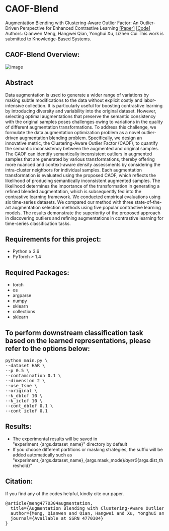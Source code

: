 # CAOF-Blend

Augmentation Blending with Clustering-Aware Outlier Factor: An Outlier-Driven Perspective for Enhanced Contrastive Learning  [[Paper]](https://ssrn.com/abstract=4770304) [[Code]](https://github.com/mqwfrog/CAOF-Blend)
Authors: Qianwen Meng, Hangwei Qian, Yonghui Xu, Lizhen Cui
This work is submitted to Knowledge-Based Systems.  


## CAOF-Blend Overview:
![image](https://github.com/mqwfrog/CAOF-Blend/overview.png)

  
## Abstract
Data augmentation is used to generate a wider range of variations by making subtle modifications to the data without explicit costly and labor-intensive collection. It is particularly useful for boosting contrastive learning by introducing diversity and variability into the original dataset. However, selecting optimal augmentations that preserve the semantic consistency with the original samples poses challenges owing to variations in the quality of different augmentation transformations. To address this challenge, we formulate the data augmentation optimization problem as a novel outlier-driven augmentation blending problem. Specifically, we design an innovative metric, the Clustering-Aware Outlier Factor (CAOF), to quantify the semantic inconsistency between the augmented and original samples. The CAOF can identify semantically inconsistent outliers in augmented samples that are generated by various transformations, thereby offering more nuanced and context-aware density assessments by considering the intra-cluster neighbors for individual samples. Each augmentation transformation is evaluated using the proposed CAOF, which reflects the likelihood of producing semantically inconsistent augmented samples. The likelihood determines the importance of the transformation in generating a refined blended augmentation, which is subsequently fed into the contrastive learning framework. We conducted empirical evaluations using six time-series datasets. We compared our method with three state-of-the-art augmentation selection methods using five popular contrastive learning models. The results demonstrate the superiority of the proposed approach in discovering outliers and refining augmentations in contrastive learning for time-series classification tasks.


## Requirements for this project:
- Python ≥ 3.6
- PyTorch ≥ 1.4


## Required Packages:
- torch
- os
- argparse
- numpy
- sklearn
- collections
- sklearn
  

## To perform downstream classification task based on the learned representations, please refer to the options below:
<pre>
python main.py \
--dataset HAR \
--p 0.5 \
--contamination 0.1 \
--dimension 2 \
--use_tsne \
--original \
--k_dblof 10 \
--k_iclof 10 \
--cont_dblof 0.1 \
--cont_iclof 0.1
</pre>


## Results:
- The experimental results will be saved in "experiment_{args.dataset_name}" directory by default 
- If you choose different partitions or masking strategies, the suffix will be added automatically such as
  "experiment_{args.dataset_name}_{args.mask_mode}_layer0_{args.dist_threshold}" 


## Citation:
If you find any of the codes helpful, kindly cite our paper.   

<pre>
@article{meng4770304augmentation,
  title={Augmentation Blending with Clustering-Aware Outlier Factor: An Outlier-Driven Perspective for Enhanced Contrastive Learning},
  author={Meng, Qianwen and Qian, Hangwei and Xu, Yonghui and Cui, Lizhen},
  journal={Available at SSRN 4770304}
}
</pre>




